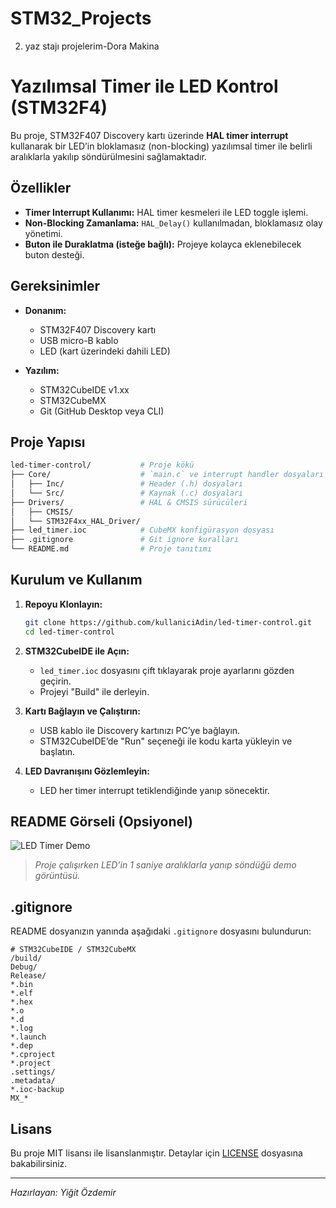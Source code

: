# STM32_Projects
2. yaz stajı projelerim-Dora Makina
# Yazılımsal Timer ile LED Kontrol (STM32F4)

Bu proje, STM32F407 Discovery kartı üzerinde **HAL timer interrupt** kullanarak bir LED’in bloklamasız (non-blocking) yazılımsal timer ile belirli aralıklarla yakılıp söndürülmesini sağlamaktadır.

## Özellikler

* **Timer Interrupt Kullanımı:** HAL timer kesmeleri ile LED toggle işlemi.
* **Non-Blocking Zamanlama:** `HAL_Delay()` kullanılmadan, bloklamasız olay yönetimi.
* **Buton ile Duraklatma (isteğe bağlı):** Projeye kolayca eklenebilecek buton desteği.

## Gereksinimler

* **Donanım:**

  * STM32F407 Discovery kartı
  * USB micro-B kablo
  * LED (kart üzerindeki dahili LED)
* **Yazılım:**

  * STM32CubeIDE v1.xx
  * STM32CubeMX
  * Git (GitHub Desktop veya CLI)

## Proje Yapısı

```bash
led-timer-control/           # Proje kökü
├── Core/                    # `main.c` ve interrupt handler dosyaları
│   ├── Inc/                 # Header (.h) dosyaları
│   └── Src/                 # Kaynak (.c) dosyaları
├── Drivers/                 # HAL & CMSIS sürücüleri
│   ├── CMSIS/
│   └── STM32F4xx_HAL_Driver/
├── led_timer.ioc            # CubeMX konfigürasyon dosyası
├── .gitignore               # Git ignore kuralları
└── README.md                # Proje tanıtımı
```

## Kurulum ve Kullanım

1. **Repoyu Klonlayın:**

   ```bash
   git clone https://github.com/kullaniciAdin/led-timer-control.git
   cd led-timer-control
   ```
2. **STM32CubeIDE ile Açın:**

   * `led_timer.ioc` dosyasını çift tıklayarak proje ayarlarını gözden geçirin.
   * Projeyi "Build" ile derleyin.
3. **Kartı Bağlayın ve Çalıştırın:**

   * USB kablo ile Discovery kartınızı PC’ye bağlayın.
   * STM32CubeIDE’de "Run" seçeneği ile kodu karta yükleyin ve başlatın.
4. **LED Davranışını Gözlemleyin:**

   * LED her timer interrupt tetiklendiğinde yanıp sönecektir.

## README Görseli (Opsiyonel)

![LED Timer Demo](led_timer_demo.jpg)

> *Proje çalışırken LED’in 1 saniye aralıklarla yanıp söndüğü demo görüntüsü.*

## .gitignore

README dosyanızın yanında aşağıdaki `.gitignore` dosyasını bulundurun:

```gitignore
# STM32CubeIDE / STM32CubeMX
/build/
Debug/
Release/
*.bin
*.elf
*.hex
*.o
*.d
*.log
*.launch
*.dep
*.cproject
*.project
.settings/
.metadata/
*.ioc-backup
MX_*
```

## Lisans

Bu proje MIT lisansı ile lisanslanmıştır. Detaylar için [LICENSE](LICENSE) dosyasına bakabilirsiniz.

---

*Hazırlayan: Yiğit Özdemir*

